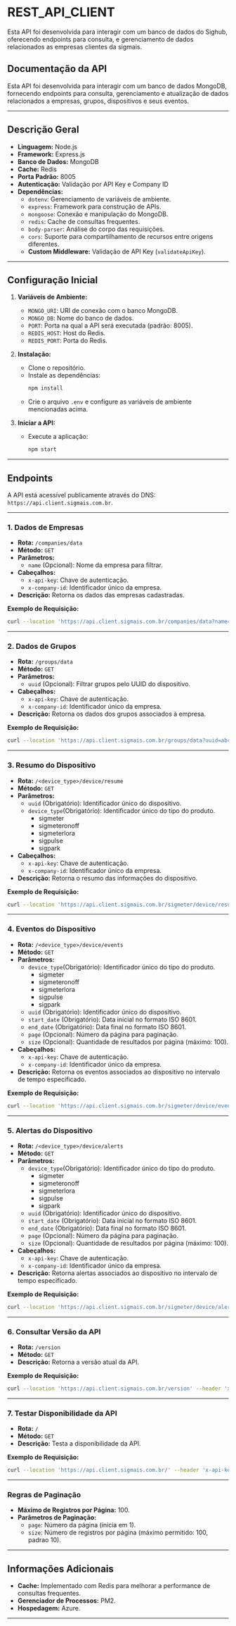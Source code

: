 # REST_API_CLIENT
Esta API foi desenvolvida para interagir com um banco de dados do Sighub, oferecendo endpoints para consulta, e gerenciamento de dados relacionados as empresas clientes da sigmais.

## Documentação da API

Esta API foi desenvolvida para interagir com um banco de dados MongoDB, fornecendo endpoints para consulta, gerenciamento e atualização de dados relacionados a empresas, grupos, dispositivos e seus eventos.

---

## Descrição Geral
- **Linguagem:** Node.js
- **Framework:** Express.js
- **Banco de Dados:** MongoDB
- **Cache:** Redis
- **Porta Padrão:** 8005
- **Autenticação:** Validação por API Key e Company ID
- **Dependências:**
  - `dotenv`: Gerenciamento de variáveis de ambiente.
  - `express`: Framework para construção de APIs.
  - `mongoose`: Conexão e manipulação do MongoDB.
  - `redis`: Cache de consultas frequentes.
  - `body-parser`: Análise do corpo das requisições.
  - `cors`: Suporte para compartilhamento de recursos entre origens diferentes.
  - **Custom Middleware:** Validação de API Key (`validateApiKey`).

---

## Configuração Inicial
1. **Variáveis de Ambiente:**
   - `MONGO_URI`: URI de conexão com o banco MongoDB.
   - `MONGO_DB`: Nome do banco de dados.
   - `PORT`: Porta na qual a API será executada (padrão: 8005).
   - `REDIS_HOST`: Host do Redis.
   - `REDIS_PORT`: Porta do Redis.

2. **Instalação:**
   - Clone o repositório.
   - Instale as dependências:
     ```bash
     npm install
     ```
   - Crie o arquivo `.env` e configure as variáveis de ambiente mencionadas acima.

3. **Iniciar a API:**
   - Execute a aplicação:
     ```bash
     npm start
     ```

---

## Endpoints

A API está acessível publicamente através do DNS: `https://api.client.sigmais.com.br`.

---

### **1. Dados de Empresas**
- **Rota:** `/companies/data`
- **Método:** `GET`
- **Parâmetros:**
  - `name` (Opcional): Nome da empresa para filtrar.
- **Cabeçalhos:**
  - `x-api-key`: Chave de autenticação.
  - `x-company-id`: Identificador único da empresa.
- **Descrição:** Retorna os dados das empresas cadastradas.

**Exemplo de Requisição:**
```bash
curl --location 'https://api.client.sigmais.com.br/companies/data?name=COMPANY' --header 'x-api-key: SEU_API_KEY' --header 'x-company-id: COMPANY_ID'
```

---

### **2. Dados de Grupos**
- **Rota:** `/groups/data`
- **Método:** `GET`
- **Parâmetros:**
  - `uuid` (Opcional): Filtrar grupos pelo UUID do dispositivo.
- **Cabeçalhos:**
  - `x-api-key`: Chave de autenticação.
  - `x-company-id`: Identificador único da empresa.
- **Descrição:** Retorna os dados dos grupos associados à empresa.

**Exemplo de Requisição:**
```bash
curl --location 'https://api.client.sigmais.com.br/groups/data?uuid=abc123' --header 'x-api-key: SEU_API_KEY' --header 'x-company-id: COMPANY_ID'
```

---

### **3. Resumo do Dispositivo**
- **Rota:** `/<device_type>/device/resume`
- **Método:** `GET`
- **Parâmetros:**
   - `uuid` (Obrigatório): Identificador único do dispositivo.
   - `device_type`(Obrigatório): Identificador único do tipo do produto.
     - sigmeter
     - sigmeteronoff
     - sigmeterlora
     - sigpulse
     - sigpark
- **Cabeçalhos:**
  - `x-api-key`: Chave de autenticação.
  - `x-company-id`: Identificador único da empresa.
- **Descrição:** Retorna o resumo das informações do dispositivo.

**Exemplo de Requisição:**
```bash
curl --location 'https://api.client.sigmais.com.br/sigmeter/device/resume?uuid=device123' --header 'x-api-key: SEU_API_KEY' --header 'x-company-id: COMPANY_ID'
```

---

### **4. Eventos do Dispositivo**
- **Rota:** `/<device_type>/device/events`
- **Método:** `GET`
- **Parâmetros:**
   - `device_type`(Obrigatório): Identificador único do tipo do produto.
     - sigmeter
     - sigmeteronoff
     - sigmeterlora
     - sigpulse
     - sigpark
  - `uuid` (Obrigatório): Identificador único do dispositivo.
  - `start_date` (Obrigatório): Data inicial no formato ISO 8601.
  - `end_date` (Obrigatório): Data final no formato ISO 8601.
  - `page` (Opcional): Número da página para paginação.
  - `size` (Opcional): Quantidade de resultados por página (máximo: 100).
- **Cabeçalhos:**
  - `x-api-key`: Chave de autenticação.
  - `x-company-id`: Identificador único da empresa.
- **Descrição:** Retorna os eventos associados ao dispositivo no intervalo de tempo especificado.

**Exemplo de Requisição:**
```bash
curl --location 'https://api.client.sigmais.com.br/sigmeter/device/events?uuid=device123&start_date=2024-01-01T00%3A00%3A00Z&end_date=2024-01-02T00%3A00%3A00Z' --header 'x-api-key: SEU_API_KEY' --header 'x-company-id: COMPANY_ID'
```

---

### **5. Alertas do Dispositivo**
- **Rota:** `/<device_type>/device/alerts`
- **Método:** `GET`
- **Parâmetros:**
   - `device_type`(Obrigatório): Identificador único do tipo do produto.
     - sigmeter
     - sigmeteronoff
     - sigmeterlora
     - sigpulse
     - sigpark
  - `uuid` (Obrigatório): Identificador único do dispositivo.
  - `start_date` (Obrigatório): Data inicial no formato ISO 8601.
  - `end_date` (Obrigatório): Data final no formato ISO 8601.
  - `page` (Opcional): Número da página para paginação.
  - `size` (Opcional): Quantidade de resultados por página (máximo: 100).
- **Cabeçalhos:**
  - `x-api-key`: Chave de autenticação.
  - `x-company-id`: Identificador único da empresa.
- **Descrição:** Retorna alertas associados ao dispositivo no intervalo de tempo especificado.

**Exemplo de Requisição:**
```bash
curl --location 'https://api.client.sigmais.com.br/sigmeter/device/alerts?uuid=device123&start_date=2024-01-01T00%3A00%3A00Z&end_date=2024-01-02T00%3A00%3A00Z' --header 'x-api-key: SEU_API_KEY' --header 'x-company-id: COMPANY_ID'
```

---

### **6. Consultar Versão da API**
- **Rota:** `/version`
- **Método:** `GET`
- **Descrição:** Retorna a versão atual da API.

**Exemplo de Requisição:**
```bash
curl --location 'https://api.client.sigmais.com.br/version' --header 'x-api-key: SEU_API_KEY' --header 'x-company-id: COMPANY_ID'
```

---

### **7. Testar Disponibilidade da API**
- **Rota:** `/`
- **Método:** `GET`
- **Descrição:** Testa a disponibilidade da API.

**Exemplo de Requisição:**
```bash
curl --location 'https://api.client.sigmais.com.br/' --header 'x-api-key: SEU_API_KEY' --header 'x-company-id: COMPANY_ID'
```

---

### **Regras de Paginação**
- **Máximo de Registros por Página:** 100.
- **Parâmetros de Paginação:**
  - `page`: Número da página (inicia em 1).
  - `size`: Número de registros por página (máximo permitido: 100, padrao 10).

---

## **Informações Adicionais**
- **Cache:** Implementado com Redis para melhorar a performance de consultas frequentes.
- **Gerenciador de Processos:** PM2.
- **Hospedagem:** Azure.

--- 

